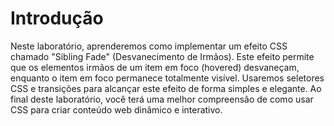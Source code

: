 # Introdução

Neste laboratório, aprenderemos como implementar um efeito CSS chamado "Sibling Fade" (Desvanecimento de Irmãos). Este efeito permite que os elementos irmãos de um item em foco (hovered) desvaneçam, enquanto o item em foco permanece totalmente visível. Usaremos seletores CSS e transições para alcançar este efeito de forma simples e elegante. Ao final deste laboratório, você terá uma melhor compreensão de como usar CSS para criar conteúdo web dinâmico e interativo.
